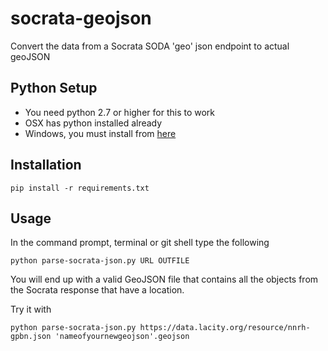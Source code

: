 socrata-geojson
===============

Convert the data from a Socrata SODA 'geo' json endpoint to actual geoJSON

## Python Setup
- You need python 2.7 or higher for this to work
- OSX has python installed already
- Windows, you must install from [here](https://www.python.org/downloads/)

## Installation

    pip install -r requirements.txt

## Usage
In the command prompt, terminal or git shell type the following

    python parse-socrata-json.py URL OUTFILE

You will end up with a valid GeoJSON file that contains all the objects from the Socrata response that have a location.

Try it with

    python parse-socrata-json.py https://data.lacity.org/resource/nnrh-gpbn.json 'nameofyournewgeojson'.geojson

